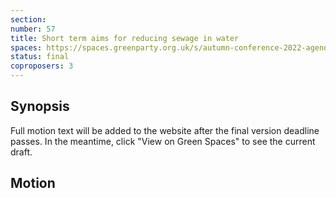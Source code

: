 ```yaml
---
section:
number: 57
title: Short term aims for reducing sewage in water
spaces: https://spaces.greenparty.org.uk/s/autumn-conference-2022-agenda-forum/?contentId=101943
status: final
coproposers: 3
---
```

## Synopsis
Full motion text will be added to the website after the final version deadline passes. In the meantime, click "View on Green Spaces" to see the current draft.

## Motion
